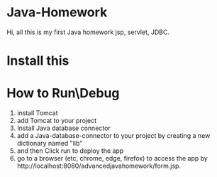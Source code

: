 # Java-Homework
Hi, all this is my first Java homework jsp, servlet, JDBC.
# Install this 

# How to Run\Debug

1. install Tomcat
2. add Tomcat to your project
3. Install Java database connector
4. add a Java-database-connector to your project by creating a new dictionary named "lib"
5. and then Click run to deploy the app
6. go to a browser (etc, chrome, edge, firefox) to access the app by http://localhost:8080/advancedjavahomework/form.jsp.
